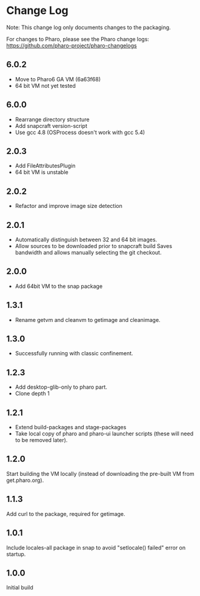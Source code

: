# Change Log

Note: This change log only documents changes to the packaging.

For changes to Pharo, please see the Pharo change logs:
https://github.com/pharo-project/pharo-changelogs

## 6.0.2

- Move to Pharo6 GA VM (6a63f68)
- 64 bit VM not yet tested

## 6.0.0

- Rearrange directory structure
- Add snapcraft version-script
- Use gcc 4.8 (OSProcess doesn't work with gcc 5.4)

## 2.0.3

- Add FileAttributesPlugin
- 64 bit VM is unstable

## 2.0.2

- Refactor and improve image size detection

## 2.0.1

- Automatically distinguish between 32 and 64 bit images.
- Allow sources to be downloaded prior to snapcraft build
  Saves bandwidth and allows manually selecting the git checkout.

## 2.0.0

- Add 64bit VM to the snap package

## 1.3.1

- Rename getvm and cleanvm to getimage and cleanimage.

## 1.3.0

- Successfully running with classic confinement.

## 1.2.3

- Add desktop-glib-only to pharo part.
- Clone depth 1

## 1.2.1

- Extend build-packages and stage-packages
- Take local copy of pharo and pharo-ui launcher scripts
  (these will need to be removed later).

## 1.2.0

Start building the VM locally (instead of downloading the pre-built VM from get.pharo.org).

## 1.1.3

Add curl to the package, required for getimage.

## 1.0.1

Include locales-all package in snap to avoid "setlocale() failed" error
on startup.

## 1.0.0

Initial build
